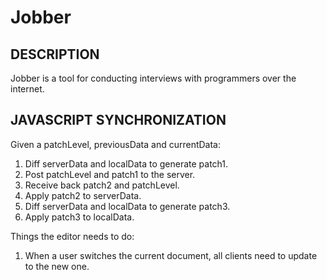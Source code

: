 Jobber
======

## DESCRIPTION

Jobber is a tool for conducting interviews with programmers over the internet.

## JAVASCRIPT SYNCHRONIZATION

Given a patchLevel, previousData and currentData:

  1. Diff serverData and localData to generate patch1.
  2. Post patchLevel and patch1 to the server.
  3. Receive back patch2 and patchLevel.
  4. Apply patch2 to serverData.
  5. Diff serverData and localData to generate patch3.
  6. Apply patch3 to localData.

Things the editor needs to do:

  1. When a user switches the current document, all clients need to update to
     the new one.
